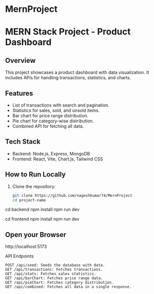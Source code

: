 # MernProject
# MERN Stack Project - Product Dashboard

## Overview
This project showcases a product dashboard with data visualization. It includes APIs for handling transactions, statistics, and charts.

## Features
- List of transactions with search and pagination.
- Statistics for sales, sold, and unsold items.
- Bar chart for price range distribution.
- Pie chart for category-wise distribution.
- Combined API for fetching all data.

## Tech Stack
- Backend: Node.js, Express, MongoDB
- Frontend: React, Vite, Chart.js, Tailwind CSS

## How to Run Locally
1. Clone the repository:
   ```bash
   git clone https://github.com/nageshkumar74/MernProject
   cd project-name

cd backend
npm install
npm run dev

cd frontend
npm install
npm run dev
## Open your Browser

http://localhost:5173

API Endpoints

    POST /api/seed: Seeds the database with data.
    GET /api/transactions: Fetches transactions.
    GET /api/stats: Fetches sales statistics.
    GET /api/barChart: Fetches price range data.
    GET /api/pieChart: Fetches category distribution.
    GET /api/combined: Fetches all data in a single response.
